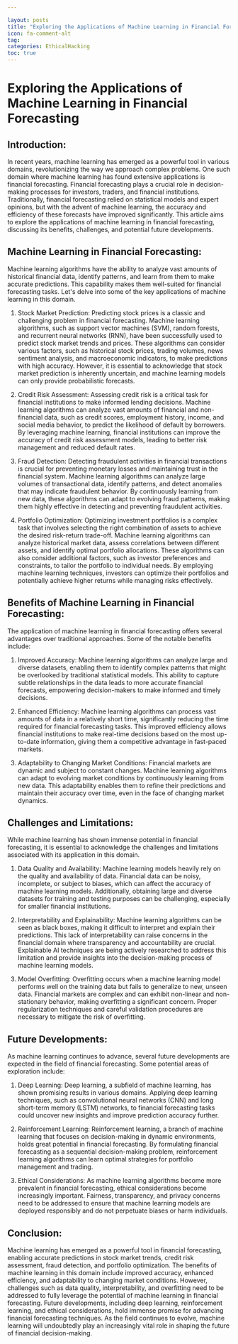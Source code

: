 ```yaml
---

layout: posts
title: "Exploring the Applications of Machine Learning in Financial Forecasting"
icon: fa-comment-alt
tag:      
categories: EthicalHacking
toc: true
---
```




# Exploring the Applications of Machine Learning in Financial Forecasting

## Introduction:
In recent years, machine learning has emerged as a powerful tool in various domains, revolutionizing the way we approach complex problems. One such domain where machine learning has found extensive applications is financial forecasting. Financial forecasting plays a crucial role in decision-making processes for investors, traders, and financial institutions. Traditionally, financial forecasting relied on statistical models and expert opinions, but with the advent of machine learning, the accuracy and efficiency of these forecasts have improved significantly. This article aims to explore the applications of machine learning in financial forecasting, discussing its benefits, challenges, and potential future developments.

## Machine Learning in Financial Forecasting:
Machine learning algorithms have the ability to analyze vast amounts of historical financial data, identify patterns, and learn from them to make accurate predictions. This capability makes them well-suited for financial forecasting tasks. Let's delve into some of the key applications of machine learning in this domain.

1. Stock Market Prediction:
Predicting stock prices is a classic and challenging problem in financial forecasting. Machine learning algorithms, such as support vector machines (SVM), random forests, and recurrent neural networks (RNN), have been successfully used to predict stock market trends and prices. These algorithms can consider various factors, such as historical stock prices, trading volumes, news sentiment analysis, and macroeconomic indicators, to make predictions with high accuracy. However, it is essential to acknowledge that stock market prediction is inherently uncertain, and machine learning models can only provide probabilistic forecasts.

2. Credit Risk Assessment:
Assessing credit risk is a critical task for financial institutions to make informed lending decisions. Machine learning algorithms can analyze vast amounts of financial and non-financial data, such as credit scores, employment history, income, and social media behavior, to predict the likelihood of default by borrowers. By leveraging machine learning, financial institutions can improve the accuracy of credit risk assessment models, leading to better risk management and reduced default rates.

3. Fraud Detection:
Detecting fraudulent activities in financial transactions is crucial for preventing monetary losses and maintaining trust in the financial system. Machine learning algorithms can analyze large volumes of transactional data, identify patterns, and detect anomalies that may indicate fraudulent behavior. By continuously learning from new data, these algorithms can adapt to evolving fraud patterns, making them highly effective in detecting and preventing fraudulent activities.

4. Portfolio Optimization:
Optimizing investment portfolios is a complex task that involves selecting the right combination of assets to achieve the desired risk-return trade-off. Machine learning algorithms can analyze historical market data, assess correlations between different assets, and identify optimal portfolio allocations. These algorithms can also consider additional factors, such as investor preferences and constraints, to tailor the portfolio to individual needs. By employing machine learning techniques, investors can optimize their portfolios and potentially achieve higher returns while managing risks effectively.

## Benefits of Machine Learning in Financial Forecasting:
The application of machine learning in financial forecasting offers several advantages over traditional approaches. Some of the notable benefits include:

1. Improved Accuracy:
Machine learning algorithms can analyze large and diverse datasets, enabling them to identify complex patterns that might be overlooked by traditional statistical models. This ability to capture subtle relationships in the data leads to more accurate financial forecasts, empowering decision-makers to make informed and timely decisions.

2. Enhanced Efficiency:
Machine learning algorithms can process vast amounts of data in a relatively short time, significantly reducing the time required for financial forecasting tasks. This improved efficiency allows financial institutions to make real-time decisions based on the most up-to-date information, giving them a competitive advantage in fast-paced markets.

3. Adaptability to Changing Market Conditions:
Financial markets are dynamic and subject to constant changes. Machine learning algorithms can adapt to evolving market conditions by continuously learning from new data. This adaptability enables them to refine their predictions and maintain their accuracy over time, even in the face of changing market dynamics.

## Challenges and Limitations:
While machine learning has shown immense potential in financial forecasting, it is essential to acknowledge the challenges and limitations associated with its application in this domain.

1. Data Quality and Availability:
Machine learning models heavily rely on the quality and availability of data. Financial data can be noisy, incomplete, or subject to biases, which can affect the accuracy of machine learning models. Additionally, obtaining large and diverse datasets for training and testing purposes can be challenging, especially for smaller financial institutions.

2. Interpretability and Explainability:
Machine learning algorithms can be seen as black boxes, making it difficult to interpret and explain their predictions. This lack of interpretability can raise concerns in the financial domain where transparency and accountability are crucial. Explainable AI techniques are being actively researched to address this limitation and provide insights into the decision-making process of machine learning models.

3. Model Overfitting:
Overfitting occurs when a machine learning model performs well on the training data but fails to generalize to new, unseen data. Financial markets are complex and can exhibit non-linear and non-stationary behavior, making overfitting a significant concern. Proper regularization techniques and careful validation procedures are necessary to mitigate the risk of overfitting.

## Future Developments:
As machine learning continues to advance, several future developments are expected in the field of financial forecasting. Some potential areas of exploration include:

1. Deep Learning:
Deep learning, a subfield of machine learning, has shown promising results in various domains. Applying deep learning techniques, such as convolutional neural networks (CNN) and long short-term memory (LSTM) networks, to financial forecasting tasks could uncover new insights and improve prediction accuracy further.

2. Reinforcement Learning:
Reinforcement learning, a branch of machine learning that focuses on decision-making in dynamic environments, holds great potential in financial forecasting. By formulating financial forecasting as a sequential decision-making problem, reinforcement learning algorithms can learn optimal strategies for portfolio management and trading.

3. Ethical Considerations:
As machine learning algorithms become more prevalent in financial forecasting, ethical considerations become increasingly important. Fairness, transparency, and privacy concerns need to be addressed to ensure that machine learning models are deployed responsibly and do not perpetuate biases or harm individuals.

## Conclusion:
Machine learning has emerged as a powerful tool in financial forecasting, enabling accurate predictions in stock market trends, credit risk assessment, fraud detection, and portfolio optimization. The benefits of machine learning in this domain include improved accuracy, enhanced efficiency, and adaptability to changing market conditions. However, challenges such as data quality, interpretability, and overfitting need to be addressed to fully leverage the potential of machine learning in financial forecasting. Future developments, including deep learning, reinforcement learning, and ethical considerations, hold immense promise for advancing financial forecasting techniques. As the field continues to evolve, machine learning will undoubtedly play an increasingly vital role in shaping the future of financial decision-making.